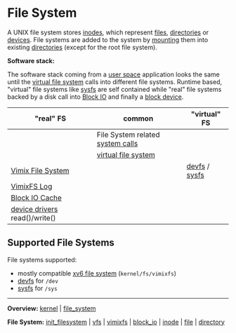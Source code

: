 # File System

A UNIX file system stores [inodes](inode.md), which represent [files](file.md), [directories](directory.md) or [devices](../devices/devices.md). File systems are added to the system by [mounting](../syscalls/mount.md) them into existing [directories](directory.md) (except for the root file system).


**Software stack:**

The software stack coming from a [user space](../../userspace/userspace.md) application looks the same until the [virtual file system](vfs.md) calls into different file systems. Runtime based, "virtual" file systems like [sysfs](sysfs/sysfs.md) are self contained while "real" file systems backed by a disk call into [Block IO](block_io.md) and finally a [block device](../devices/devices.md).

| "real" FS                                              | common                                                      | "virtual" FS                                      |
| ------------------------------------------------------ | ----------------------------------------------------------- | ------------------------------------------------- |
|                                                        | File System related [system calls](../syscalls/syscalls.md) |                                                   |
|                                                        | [virtual file system](vfs.md)                               |                                                   |
| [Vimix File System](vimixfs/vimixfs.md)                      |                                                             | [devfs](devfs/devfs.md) / [sysfs](sysfs/sysfs.md) |
| [VimixFS Log](vimixfs/vimixfs_log.md)                        |                                                             |                                                   |
| [Block IO Cache](block_io.md)                          |                                                             |                                                   |
| [device drivers](../devices/devices.md) read()/write() |                                                             |                                                   |


## Supported File Systems

File systems supported:
- mostly compatible [xv6 file system](vimixfs/vimixfs.md) (`kernel/fs/vimixfs`)
- [devfs](devfs/devfs.md) for `/dev`
- [sysfs](sysfs/sysfs.md) for `/sys`


---
**Overview:** [kernel](kernel.md) | [file_system](file_system.md)

**File System:** [init_filesystem](init_filesystem.md) | [vfs](vfs.md) | [vimixfs](vimixfs/vimixfs.md) | [block_io](block_io.md) | [inode](inode.md) | [file](file.md) | [directory](directory.md)
